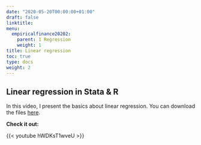 ```yaml
---
date: "2020-05-20T00:00:00+01:00"
draft: false
linktitle:
menu:
  empiricalfinance20202:
    parent: 1 Regression
    weight: 1
title: Linear regression
toc: true
type: docs
weight: 2
---
```


## Linear regression in Stata & R

In this video, I present the basics about linear regression. You can download the files [here](https://zenodo.org/record/3840566).

**Check it out:**

{{< youtube hWDKsT1wveU >}}

